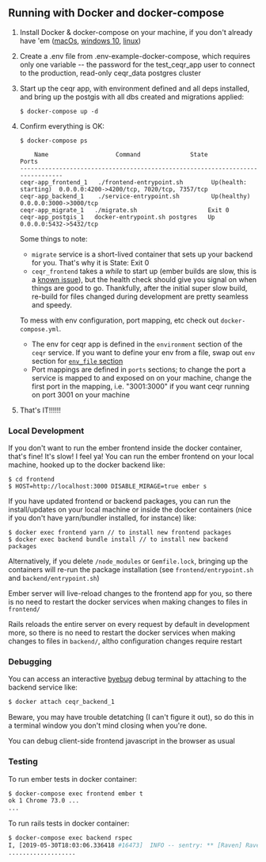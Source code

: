 ## Running with Docker and docker-compose
1. Install Docker & docker-compose on your machine, if you don't already have 'em
([macOs](https://runnable.com/docker/install-docker-on-macos), [windows 10](https://runnable.com/docker/install-docker-on-windows-10), [linux](https://runnable.com/docker/install-docker-on-linux))

2. Create a .env file from .env-example-docker-compose, which requires only one variable -- the password for the test_ceqr_app user to connect to the production, read-only ceqr_data postgres cluster
3. Start up the ceqr app, with environment defined and all deps installed, and bring up the postgis with all dbs created and migrations applied:
    ```
    $ docker-compose up -d
    ```
4. Confirm everything is OK:
    ```
    $ docker-compose ps

        Name                   Command              State            Ports
    -------------------------------------------------------------------------------
    ceqr-app_frontend_1   ./frontend-entrypoint.sh        Up(health: starting)  0.0.0.0:4200->4200/tcp, 7020/tcp, 7357/tcp
    ceqr-app_backend_1    ./service-entrypoint.sh         Up(healthy)       0.0.0.0:3000->3000/tcp
    ceqr-app_migrate_1   ./migrate.sh                    Exit 0
    ceqr-app_postgis_1   docker-entrypoint.sh postgres   Up       0.0.0.0:5432->5432/tcp
    ```
    Some things to note:
     - `migrate` service is a short-lived container that sets up your backend for you. That's why it is State: Exit 0
     - `ceqr_frontend` takes a _while_ to start up (ember builds are slow, this is a [known issue](https://docs.docker.com/docker-for-mac/troubleshoot/#/known-issues)), but the health check should give you signal on when things are good to go. Thankfully, after the initial super slow build, re-build for files changed during development are pretty seamless and speedy.

    To mess with env configuration, port mapping, etc check out `docker-compose.yml`.
     - The env for ceqr app is defined in the `environment` section of the `ceqr` service. If you want to define your env from a file, swap out `env` section for [`env_file` section](https://docs.docker.com/compose/compose-file/#env_file)
     - Port mappings are defined in `ports` sections; to change the port a service is mapped to and exposed on on your machine, change the first port in the mapping, i.e. "3001:3000" if you want ceqr running on port 3001 on your machine

5.  That's IT!!!!!!


### Local Development

If you don't want to run the ember frontend inside the docker container, that's fine! It's slow! I feel ya! You can run the ember frontend on your local machine, hooked up to the docker backend like:
```
$ cd frontend
$ HOST=http://localhost:3000 DISABLE_MIRAGE=true ember s
```

If you have updated frontend or backend packages, you can run the install/updates on your local machine or inside the docker containers (nice if you don't have yarn/bundler installed, for instance) like:
```
$ docker exec frontend yarn // to install new frontend packages
$ docker exec backend bundle install // to install new backend packages
```
Alternatively, if you delete `/node_modules` or `Gemfile.lock`, bringing up the containers will re-run the package installation (see `frontend/entrypoint.sh` and `backend/entrypoint.sh`)


Ember server will live-reload changes to the frontend app for you, so there is no need to restart the docker services when making changes to files in `frontend/`


Rails reloads the entire server on every request by default in development more, so there is no need to restart the docker services when making changes to files in `backend/`, altho configuration changes require restart


### Debugging
You can access an interactive [byebug](https://github.com/deivid-rodriguez/byebug) debug terminal by attaching to the backend service like:
```sh
$ docker attach ceqr_backend_1
```
Beware, you may have trouble detatching (I can't figure it out), so do this in a terminal window you don't mind closing when you're done.


You can debug client-side frontend javascript in the browser as usual


### Testing
To run ember tests in docker container:
```sh
$ docker-compose exec frontend ember t
ok 1 Chrome 73.0 ...
...
```

To run rails tests in docker container:
```sh
$ docker-compose exec backend rspec
I, [2019-05-30T18:03:06.336418 #16473]  INFO -- sentry: ** [Raven] Raven 2.9.0 configured not to capture errors: DSN not set
...................
```
